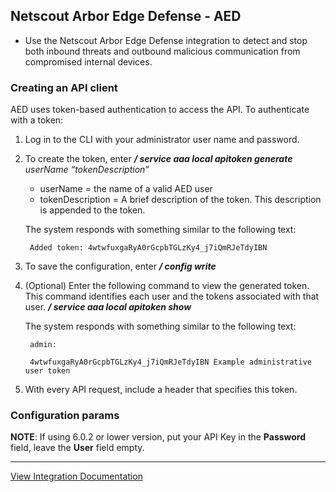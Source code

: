 ## Netscout Arbor Edge Defense - AED

- Use the Netscout Arbor Edge Defense integration to detect and stop both inbound threats
  and outbound malicious communication from compromised internal devices.

### Creating an API client
AED uses token-based authentication to access the API.
To authenticate with a token:

1. Log in to the CLI with your administrator user name and password.
2. To create the token, enter ***/ service aaa local apitoken generate*** *userName* *“tokenDescription”*

    - userName = the name of a valid AED user
    - tokenDescription = A brief description of the token. This description is appended to the token.

    The system responds with something similar to the following text:

        Added token: 4wtwfuxgaRyA0rGcpbTGLzKy4_j7iQmRJeTdyIBN

3. To save the configuration, enter ***/ config write***

4. (Optional) Enter the following command to view the generated token. This command identifies each user and the tokens associated with that user. ***/ service aaa local apitoken show***

    The system responds with something similar to the following text:

        admin:

        4wtwfuxgaRyA0rGcpbTGLzKy4_j7iQmRJeTdyIBN Example administrative user token

5. With every API request, include a header that specifies this token.

### Configuration params
**NOTE**: If using 6.0.2 or lower version, put your API Key in the **Password** field, leave the **User** field empty.

---
[View Integration Documentation](https://xsoar.pan.dev/docs/reference/integrations/netscout-aed)